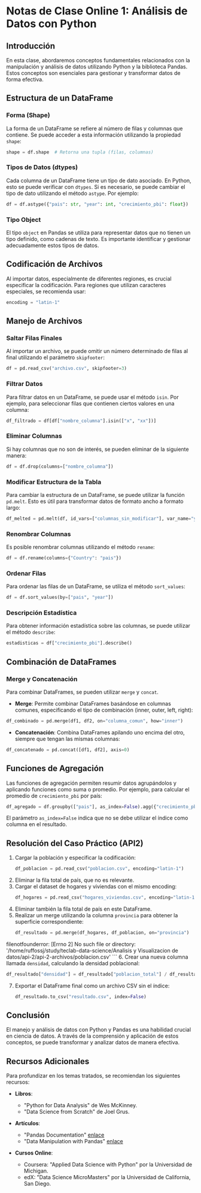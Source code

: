 # Notas de Clase Online 1: Análisis de Datos con Python

## Introducción

En esta clase, abordaremos conceptos fundamentales relacionados con la manipulación y análisis de datos utilizando Python y la biblioteca Pandas. Estos conceptos son esenciales para gestionar y transformar datos de forma efectiva.

## Estructura de un DataFrame

### Forma (Shape)

La forma de un DataFrame se refiere al número de filas y columnas que contiene. Se puede acceder a esta información utilizando la propiedad `shape`:

```python
shape = df.shape  # Retorna una tupla (filas, columnas)
```

### Tipos de Datos (dtypes)

Cada columna de un DataFrame tiene un tipo de dato asociado. En Python, esto se puede verificar con `dtypes`. Si es necesario, se puede cambiar el tipo de dato utilizando el método `astype`. Por ejemplo:

```python
df = df.astype({"pais": str, "year": int, "crecimiento_pbi": float})
```

### Tipo Object

El tipo `object` en Pandas se utiliza para representar datos que no tienen un tipo definido, como cadenas de texto. Es importante identificar y gestionar adecuadamente estos tipos de datos.

## Codificación de Archivos

Al importar datos, especialmente de diferentes regiones, es crucial especificar la codificación. Para regiones que utilizan caracteres especiales, se recomienda usar:

```python
encoding = "latin-1"
```

## Manejo de Archivos

### Saltar Filas Finales

Al importar un archivo, se puede omitir un número determinado de filas al final utilizando el parámetro `skipfooter`:

```python
df = pd.read_csv("archivo.csv", skipfooter=3)
```

### Filtrar Datos

Para filtrar datos en un DataFrame, se puede usar el método `isin`. Por ejemplo, para seleccionar filas que contienen ciertos valores en una columna:

```python
df_filtrado = df[df["nombre_columna"].isin(["x", "xx"])]
```

### Eliminar Columnas

Si hay columnas que no son de interés, se pueden eliminar de la siguiente manera:

```python
df = df.drop(columns=["nombre_columna"])
```

### Modificar Estructura de la Tabla

Para cambiar la estructura de un DataFrame, se puede utilizar la función `pd.melt`. Esto es útil para transformar datos de formato ancho a formato largo:

```python
df_melted = pd.melt(df, id_vars=["columnas_sin_modificar"], var_name="year", value_name="crecimiento_pbi")
```

### Renombrar Columnas

Es posible renombrar columnas utilizando el método `rename`:

```python
df = df.rename(columns={"Country": "pais"})
```

### Ordenar Filas

Para ordenar las filas de un DataFrame, se utiliza el método `sort_values`:

```python
df = df.sort_values(by=["pais", "year"])
```

### Descripción Estadística

Para obtener información estadística sobre las columnas, se puede utilizar el método `describe`:

```python
estadisticas = df["crecimiento_pbi"].describe()
```

## Combinación de DataFrames

### Merge y Concatenación

Para combinar DataFrames, se pueden utilizar `merge` y `concat`.

- **Merge**: Permite combinar DataFrames basándose en columnas comunes, especificando el tipo de combinación (inner, outer, left, right):

```python
df_combinado = pd.merge(df1, df2, on="columna_comun", how="inner")
```

- **Concatenación**: Combina DataFrames apilando uno encima del otro, siempre que tengan las mismas columnas:

```python
df_concatenado = pd.concat([df1, df2], axis=0)
```

## Funciones de Agregación

Las funciones de agregación permiten resumir datos agrupándolos y aplicando funciones como suma o promedio. Por ejemplo, para calcular el promedio de `crecimiento_pbi` por país:

```python
df_agregado = df.groupby(["pais"], as_index=False).agg({"crecimiento_pbi": "mean"})
```

El parámetro `as_index=False` indica que no se debe utilizar el índice como columna en el resultado.

## Resolución del Caso Práctico (API2)

1. Cargar la población y especificar la codificación:
   ```python
   df_poblacion = pd.read_csv("poblacion.csv", encoding="latin-1")
   ```
2. Eliminar la fila total de país, que no es relevante.
3. Cargar el dataset de hogares y viviendas con el mismo encoding:
   ```python
   df_hogares = pd.read_csv("hogares_viviendas.csv", encoding="latin-1")
   ```
4. Eliminar también la fila total de país en este DataFrame.
5. Realizar un merge utilizando la columna `provincia` para obtener la superficie correspondiente:
   ```python
   df_resultado = pd.merge(df_hogares, df_poblacion, on="provincia")
filenotfounderror: [Errno 2] No such file or directory: '/home/ruffossj/study/teclab-data-science/Analisis y Visualizacion de datos/api-2/api-2-archivos/poblacion.csv'   ```
6. Crear una nueva columna llamada `densidad`, calculando la densidad poblacional:
   ```python
   df_resultado["densidad"] = df_resultado["poblacion_total"] / df_resultado["superficie_km2"]
   ```
7. Exportar el DataFrame final como un archivo CSV sin el índice:
   ```python
   df_resultado.to_csv("resultado.csv", index=False)
   ```

## Conclusión

El manejo y análisis de datos con Python y Pandas es una habilidad crucial en ciencia de datos. A través de la comprensión y aplicación de estos conceptos, se puede transformar y analizar datos de manera efectiva.

## Recursos Adicionales

Para profundizar en los temas tratados, se recomiendan los siguientes recursos:

- **Libros**:
  - "Python for Data Analysis" de Wes McKinney.
  - "Data Science from Scratch" de Joel Grus.

- **Artículos**:
  - "Pandas Documentation" [enlace](https://pandas.pydata.org/pandas-docs/stable/)
  - "Data Manipulation with Pandas" [enlace](https://realpython.com/pandas-dataframe/)

- **Cursos Online**:
  - Coursera: "Applied Data Science with Python" por la Universidad de Michigan.
  - edX: "Data Science MicroMasters" por la Universidad de California, San Diego.